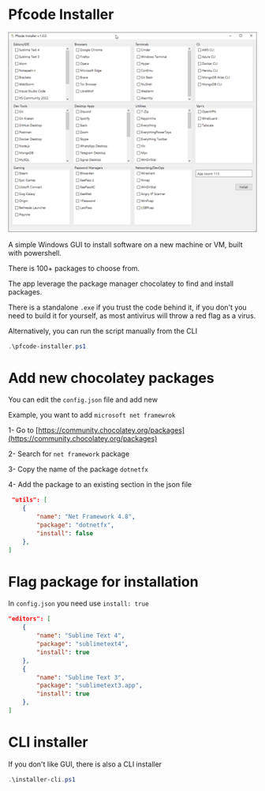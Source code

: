 # Pfcode Installer

![alt text](img/app.png)

A simple Windows GUI to install software on a new machine or VM, built with powershell.

There is 100+ packages to choose from.

The app leverage the package manager chocolatey to find and install packages.

There is a standalone ```.exe``` if you trust the code behind it, if you don't you need to build it for yourself, as most antivirus will throw a red flag as a virus.

Alternatively, you can run the script manually from the CLI

```PowerShell
.\pfcode-installer.ps1
```

# Add new chocolatey packages

You can edit the ```config.json``` file and add new

Example, you want to add ```microsoft net framewrok```

1- Go to [https://community.chocolatey.org/packages](https://community.chocolatey.org/packages)

2- Search for ```net framework``` package

3- Copy the name of the package ```dotnetfx```

4- Add the package to an existing section in the json file

```json
 "utils": [
    {
        "name": "Net Framework 4.8",
        "package": "dotnetfx",
        "install": false
    },
]
```

# Flag package for installation

In ```config.json``` you need use ```install: true```

```json
"editors": [
    {
        "name": "Sublime Text 4",
        "package": "sublimetext4",
        "install": true
    },
    {
        "name": "Sublime Text 3",
        "package": "sublimetext3.app",
        "install": true
    },
]
```

# CLI installer

If you don't like GUI, there is also a CLI installer

```PowerShell
.\installer-cli.ps1
```



